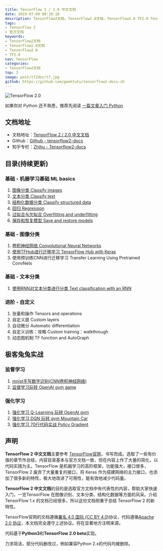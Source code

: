 ```yaml
---
title: TensorFlow 2 / 2.0 中文文档
date: 2019-07-09 00:10:10
description: TensorFlow2文档，TensorFlow2.0文档，TensorFlow2.0 TF2.0 TensorFlow 2 / 2.0 官方文档中文版，有删改，序言，介绍整个文档的构成。
tags:
- TensorFlow 2
- 官方文档
keywords:
- TensorFlow2文档
- TensorFlow2.0文档
- TensorFlow2.0
- TF2.0
nav: TensorFlow
categories:
- TensorFlow2文档
top: 3
image: post/tf2doc/tf.jpg
github: https://github.com/geektutu/tensorflow2-docs-zh
---
```


![TensorFlow 2.0](tf2doc/tf.jpg)

如果你对 Python 还不熟悉，推荐先阅读 [一篇文章入门 Python](https://geektutu.com/post/quick-python.html)

## 文档地址

- 文档地址：[TensorFlow 2 / 2.0 中文文档](https://geektutu.com/post/tf2doc.html)
- Github：[Github - tensorflow2-docs](https://github.com/geektutu/tensorflow2-docs-zh)
- 知乎专栏：[Zhihu - Tensorflow2-docs](https://zhuanlan.zhihu.com/geektutu)

## 目录(持续更新)

### 基础 - 机器学习基础 ML basics

1. [图像分类 Classify images](https://geektutu.com/post/tf2doc-ml-basic-image.html)
2. [文本分类 Classify text](https://geektutu.com/post/tf2doc-ml-basic-text.html)
3. [结构化数据分类 Classify structured data](https://geektutu.com/post/tf2doc-ml-basic-structured-data.html)
4. [回归 Regression](https://geektutu.com/post/tf2doc-ml-basic-regression.html)
5. [过拟合与欠拟合 Overfitting and underfitting](https://geektutu.com/post/tf2doc-ml-basic-overfit.html)
6. [保存和恢复模型 Save and restore models](https://geektutu.com/post/tf2doc-ml-basic-save-model.html)

### 基础 - 图像分类

1. [卷积神经网络 Convolutional Neural Networks](https://geektutu.com/post/tf2doc-cnn-cifar10.html)
2. [使用TFHub进行迁移学习 TensorFlow Hub with Keras](https://geektutu.com/post/tf2doc-tfhub-image-tl.html)
3. 使用预训练CNN进行迁移学习 Transfer Learning Using Pretrained ConvNets

### 基础 - 文本分类

1. [使用RNN对文本分类进行分类 Text classification with an RNN](https://geektutu.com/post/tf2doc-rnn-lstm-text.html)

### 进阶 - 自定义

1. 张量和操作 Tensors and operations
2. 自定义层 Custom layers
3. 自动微分 Automatic differentiation
4. 自定义训练：攻略 Custom training：walkthrough
5. 动态图机制 TF function and AutoGraph

## 极客兔兔实战

### 监督学习

1. [mnist手写数字识别(CNN卷积神经网络)](https://geektutu.com/post/tensorflow2-mnist-cnn.html)
2. [监督学习玩转 OpenAI gym game](https://geektutu.com/post/tensorflow2-gym-nn.html)

### 强化学习

1. [强化学习 Q-Learning 玩转 OpenAI gym](https://geektutu.com/post/tensorflow2-gym-q-learning.html)
2. [强化学习 DQN 玩转 gym Mountain Car](https://geektutu.com/post/tensorflow2-gym-dqn.html)
3. [强化学习 70行代码实战 Policy Gradient](https://geektutu.com/post/tensorflow2-gym-pg.html)

## 声明

**TensorFlow 2 中文文档**主要参考 [TensorFlow官网](https://www.tensorflow.org/beta/tutorials/keras)，书写而成。选取了一些有价值的章节作总结，内容目录基本与官方文档一致，但在内容上作了大量的简化，以代码实践为主。TensorFlow 是机器学习的高阶框架，功能强大，接口很多，TensorFlow 2 废弃了大量重复的接口，将 Keras 作为搭建网络的主力接口，也添加了很多新的特性，极大地改进了可用性，能有效地减少代码量。

**TensorFlow 2 中文文档**的目的是选取官方文档中有代表性的内容，帮助大家快速入门，一览TensorFlow 在图像识别、文本分类、结构化数据等方面的风采。介绍 TensorFlow 1.x 的文档已经很多，所以这份文档侧重于总结 TensorFlow 2 的新特性。

TensorFlow官网的文档遵循[署名 4.0 国际 (CC BY 4.0)](https://creativecommons.org/licenses/by/4.0/deed.zh)协议，代码遵循[Apache 2.0 协议](https://www.apache.org/licenses/LICENSE-2.0)，本文档完全遵守上述协议。将在显著地方注明来源。

代码基于**Python3**和**TensorFlow 2.0 beta**实现。

力求简洁，部分代码删改过，例如兼容Python 2.x的代码均被删除。